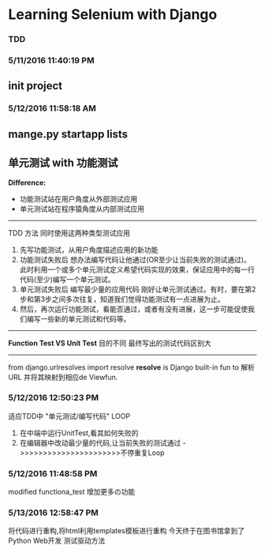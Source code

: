 # Learning Selenium with Django #
### TDD ###
### 5/11/2016 11:40:19 PM  ###
## init project ##
### 5/12/2016 11:58:18 AM  ###
## mange.py startapp lists ##
## 单元测试 with 功能测试 ##
**Difference:**
- 功能测试站在用户角度从外部测试应用
- 单元测试站在程序猿角度从内部测试应用

----------
TDD 方法 同时使用这两种类型测试应用
1. 先写功能测试，从用户角度描述应用的新功能
2. 功能测试失败后 想办法编写代码让他通过(OR至少让当前失败的测试通过)。此时利用一个或多个单元测试定义希望代码实现的效果，保证应用中的每一行代码(至少)编写一个单元测试。
3. 单元测试失败后 编写最少量的应用代码 刚好让单元测试通过。有时，要在第2步和第3步之间多次往复，知道我们觉得功能测试有一点进展为止。
4. 然后，再次运行功能测试，看能否通过，或者有没有进展，这一步可能促使我们编写一些新的单元测试和代码等。

----------
**Function Test VS Unit Test**
目的不同 最终写出的测试代码区别大

----------
from django.urlresolves import resolve
**resolve**
is Django built-in fun to 解析URL 并将其映射到相应de Viewfun.
### 5/12/2016 12:50:23 PM  ###
适应TDD中 "单元测试/编写代码" LOOP
1. 在中端中运行UnitTest,看其如何失败的
2. 在编辑器中改动最少量的代码,让当前失败的测试通过
->>>>>>>>>>>>>>>>>>>>>>不停重复Loop
### 5/12/2016 11:48:58 PM  ###
modified functiona_test
增加更多の功能
### 5/13/2016 12:58:47 PM  ###
将代码进行重构,将html利用templates模板进行重构
今天终于在图书馆拿到了Python Web开发 测试驱动方法